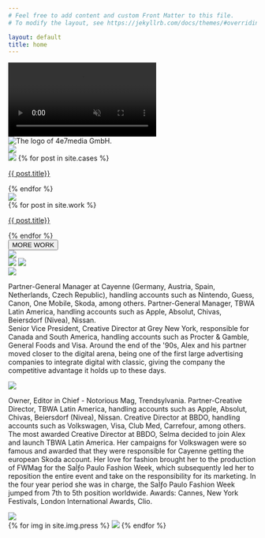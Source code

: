 ```yaml
---
# Feel free to add content and custom Front Matter to this file.
# To modify the layout, see https://jekyllrb.com/docs/themes/#overriding-theme-defaults

layout: default
title: home
---
```

<div id="home">
  <div id="landingpage">
    <video loop muted autoplay class="fullscreen-bg__video">
      <source src="https://res.cloudinary.com/media4e7/video/upload/ac_none,vc_h264:main/v1559939589/video-header2_canbff.mp4">
    </video>
    <img class="logo" src="../img/icons/logo-4e7-media.png" title="The logo of 4e7media GmbH.">
  </div>
  <div id="campaigns">
    <img src="../img/camp/camp.png">
  </div>
  <div id="eye" style="background-image: url('../img/eye/eye-text.png');"></div>
  <div id="features">
  <div class="feat_cont">
    <div style="background-image: url('../img/wwdo/thumbnails/advertising.jpg');"></div>
    <div style="background-image: url('../img/wwdo/thumbnails/branded-entertainment.jpg');"></div>
    <div style="background-image: url('../img/wwdo/thumbnails/branded-publishing.jpg');"></div>
    <div style="background-image: url('../img/wwdo/thumbnails/social-media-m-anagement.jpg');"></div>
  </div>
  </div>
  <div id="cases">
    <div class="cases_cont">
      <img src="../img/cases/cases.png">
      {% for post in site.cases %}
      <a href="{{ post.url }}" style="background-image: url('{{site.cloud_host}}{{ post.tnimg }}');">
        <p>{{ post.title}}</p>
      </a>
     {% endfor %}
    </div>
  </div>
  <div id="work">
  <img src="../img/work/4e7_work.png">
    <div class="work-cont">
    {% for post in site.work %}
      <a href="{{ post.url }}" style="background-image: url('{{site.cloud_host}}{{ post.tnimg }}');">
      <p>{{ post.title}}</p>
      </a>
     {% endfor %}
    </div>
    <button type="button" class="work_more">MORE WORK</button>
  </div>
  <div id="platforms">
    <img src="../img/plattforms/platforms.png">
    <div style="background-image: url('../img/plattforms/thumbnails/trendsylvania-platform.jpg');"></div>
    <div style="background-image: url('../img/plattforms/thumbnails/thumbnail-artforum4e7-2.jpg');"></div>
    <div style="background-image: url('../img/plattforms/thumbnails/travel-guides-tips-platform.jpg');"></div>
    <div style="background-image: url('../img/plattforms/thumbnails/Notorious-patform.jpg');"></div>
  </div>
  <div id="alex" class="about_us">
    <img src="../img/about/about_us.png" class="main">
    <img src="../img/about/about_alex.jpg">
    <div class="about_text">
      <img src="../img/about/alex.png">
      <p>Partner-General Manager at Cayenne (Germany,
Austria, Spain, Netherlands, Czech Republic),
handling accounts such as Nintendo, Guess, Canon,
One Mobile, Skoda, among others. Partner-General
Manager, TBWA Latin America, handling accounts
such as Apple, Absolut, Chivas, Beiersdorf (Nivea),
Nissan.<br>
Senior Vice President, Creative Director at Grey New
York, responsible for Canada and South America,
handling accounts such as Procter & Gamble,
General Foods and Visa. Around the end of the '90s,
Alex and his partner moved closer to the digital arena,
being one of the first large advertising companies
to integrate digital with classic, giving the 
company the competitive advantage it holds up to 
these days.</p>
    </div>
  </div>
  <div id="selma" class="about_us">
    <div class="about_text">
      <img src="../img/about/selma.png">
      <p>Owner, Editor in Chief - Notorious Mag, Trendsylvania.
Partner-Creative Director, TBWA Latin America,
handling accounts such as Apple, Absolut, Chivas, Beiersdorf (Nivea), Nissan. Creative Director at
BBDO, handling accounts such as Volkswagen,
Visa, Club Med, Carrefour, among others.
The most awarded Creative Director at BBDO,
Selma decided to join Alex and launch TBWA Latin
America. Her campaigns for Volkswagen were so
famous and awarded that they were responsible
for Cayenne getting the european Skoda account.
Her love for fashion brought her to the production
of FWMag for the SaÌƒo Paulo Fashion Week, which subsequently led her to reposition the entire event
and take on the responsibility for its marketing.
In the four year period she was in charge, the SaÌƒo
Paulo Fashion Week jumped from 7th to 5th position worldwide.
Awards: Cannes, New York Festivals, London International Awards, Clio.</p>
    </div>
    <img src="../img/about/about_selma.jpg">
  </div>
  <div id="press">
  {% for img in site.img.press %}
    <img src="{{img}}">
  {% endfor %}
  </div>
</div>